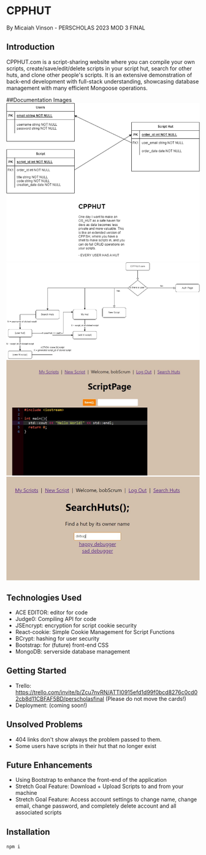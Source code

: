 # CPPHUT

By Micaiah Vinson - PERSCHOLAS 2023 MOD 3 FINAL 

## Introduction

CPPHUT.com is a script-sharing website where you can compile your own scripts, create/save/edit/delete scripts in your script hut, search for other huts, and clone other people's scripts. It is an extensive demonstration of back-end development with full-stack understanding, showcasing database management with many efficient Mongoose operations.

##Documentation Images
![ER DIAGRAM](./documentation/final%20ER.drawio.png)
![FLOW CHART](./documentation/final%20flowchart.drawio.png)
![SCRIPTING SCREENSHOT](./documentation/scrnsht%201.jpg)
![SEARCHING SCREENSHOT](./documentation/scrnsht%202.jpg)

## Technologies Used
- ACE EDITOR: editor for code
- Judge0: Compiling API for code
- JSEncrypt: encryption for script cookie security
- React-cookie: Simple Cookie Management for Script Functions 
- BCrypt: hashing for user security
- Bootstrap: for (future) front-end CSS
- MongoDB: serverside database management

## Getting Started
- Trello: https://trello.com/invite/b/Zcu7nvRN/ATTI0915efd1d99f0bcd8276c0cd02cb8d11CBFAF5BD/perscholasfinal (Please do not move the cards!)
- Deployment: (coming soon!)

## Unsolved Problems
- 404 links don't show always the problem passed to them.
- Some users have scripts in their hut that no longer exist

## Future Enhancements
- Using Bootstrap to enhance the front-end of the application
- Stretch Goal Feature: Download + Upload Scripts to and from your machine
- Stretch Goal Feature: Access account settings to change name, change email, change password, and completely delete account and all associated scripts

## Installation

```bash
npm i
```